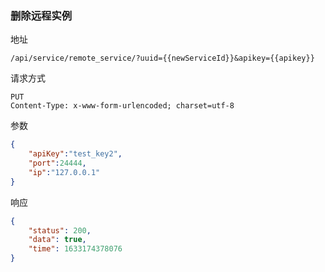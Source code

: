 ### 删除远程实例

地址

```
/api/service/remote_service/?uuid={{newServiceId}}&apikey={{apikey}}
```

请求方式

```
PUT
Content-Type: x-www-form-urlencoded; charset=utf-8
```

参数
```json
{
    "apiKey":"test_key2",
    "port":24444,
    "ip":"127.0.0.1"
}
```

响应

```json
{
    "status": 200,
    "data": true,
    "time": 1633174378076
}
```
